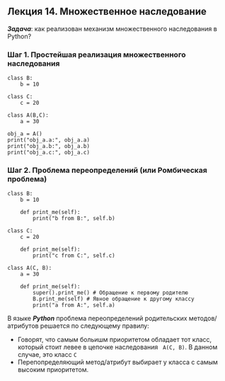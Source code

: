 ## Лекция 14. Множественное наследование

***Задача***: как реализован механизм множественного наследования в Python?

### Шаг 1. Простейшая реализация множественного наследования
```
class B:
    b = 10

class C:
    c = 20

class A(B,C):
    a = 30

obj_a = A()
print("obj_a.a:", obj_a.a)
print("obj_a.b:", obj_a.b)
print("obj_a.c:", obj_a.c)
```

### Шаг 2. Проблема переопределений (или Ромбическая проблема)
```
class B:
    b = 10

    def print_me(self):
        print("b from B:", self.b)

class C:
    c = 20

    def print_me(self):
        print("c from C:", self.c)

class A(C, B):
    a = 30
    
    def print_me(self):
        super().print_me() # Обращение к первому родителю
        B.print_me(self) # Явное обращение к другому классу
        print("a from A:", self.a)

```
В языке ***Python*** проблема переопределений родительских методов/атрибутов решается по следующему правилу:
* Говорят, что самым больишм приоритетом обладает тот класс, который стоит левее в цепочке наследования ``` A(C, B)```. В данном случае, это класс ```C```
* Перепопределяющий метод/атрибут выбирает у класса с самым высоким приоритетом. 